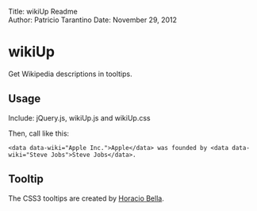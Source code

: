Title:  wikiUp Readme  
Author: Patricio Tarantino 
Date:   November 29, 2012

wikiUp
======

Get Wikipedia descriptions in tooltips.

Usage
-----

Include: jQuery.js, wikiUp.js and wikiUp.css

Then, call like this:

	<data data-wiki="Apple Inc.">Apple</data> was founded by <data data-wiki="Steve Jobs">Steve Jobs</data>.

Tooltip
-------

The CSS3 tooltips are created by [Horacio Bella](http://horaciobella.com/tooltips/).